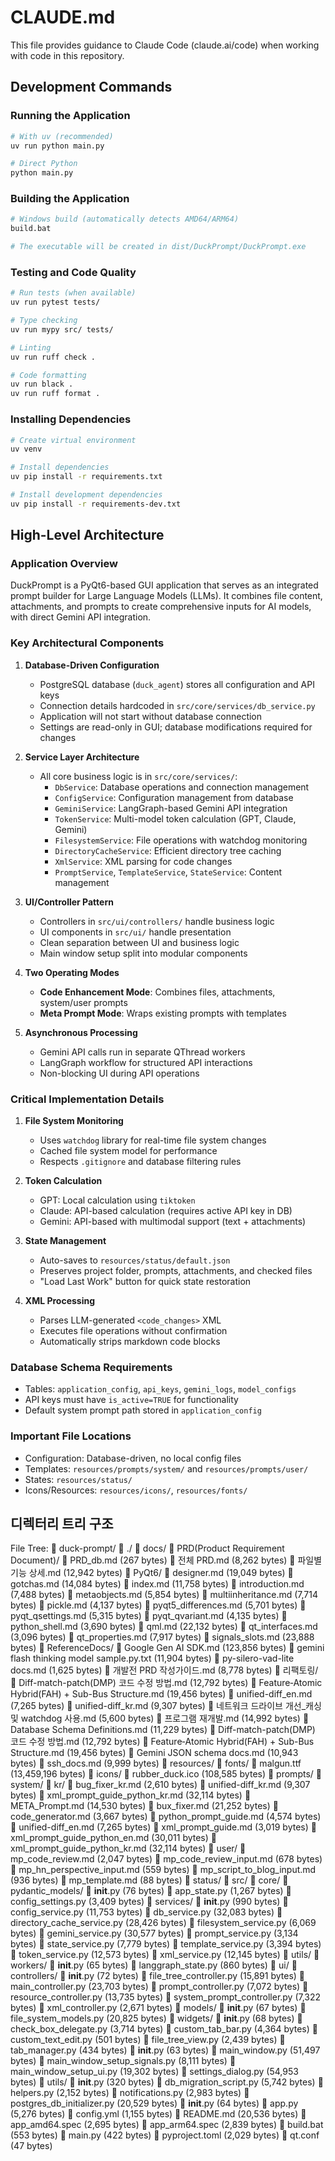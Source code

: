 # CLAUDE.md

This file provides guidance to Claude Code (claude.ai/code) when working with code in this repository.

## Development Commands

### Running the Application

```bash
# With uv (recommended)
uv run python main.py

# Direct Python
python main.py
```

### Building the Application

```bash
# Windows build (automatically detects AMD64/ARM64)
build.bat

# The executable will be created in dist/DuckPrompt/DuckPrompt.exe
```

### Testing and Code Quality

```bash
# Run tests (when available)
uv run pytest tests/

# Type checking
uv run mypy src/ tests/

# Linting
uv run ruff check .

# Code formatting
uv run black .
uv run ruff format .
```

### Installing Dependencies

```bash
# Create virtual environment
uv venv

# Install dependencies
uv pip install -r requirements.txt

# Install development dependencies
uv pip install -r requirements-dev.txt
```

## High-Level Architecture

### Application Overview

DuckPrompt is a PyQt6-based GUI application that serves as an integrated prompt builder for Large Language Models (LLMs). It combines file content, attachments, and prompts to create comprehensive inputs for AI models, with direct Gemini API integration.

### Key Architectural Components

1. **Database-Driven Configuration**
   - PostgreSQL database (`duck_agent`) stores all configuration and API keys
   - Connection details hardcoded in `src/core/services/db_service.py`
   - Application will not start without database connection
   - Settings are read-only in GUI; database modifications required for changes

2. **Service Layer Architecture**
   - All core business logic is in `src/core/services/`:
     - `DbService`: Database operations and connection management
     - `ConfigService`: Configuration management from database
     - `GeminiService`: LangGraph-based Gemini API integration
     - `TokenService`: Multi-model token calculation (GPT, Claude, Gemini)
     - `FilesystemService`: File operations with watchdog monitoring
     - `DirectoryCacheService`: Efficient directory tree caching
     - `XmlService`: XML parsing for code changes
     - `PromptService`, `TemplateService`, `StateService`: Content management

3. **UI/Controller Pattern**
   - Controllers in `src/ui/controllers/` handle business logic
   - UI components in `src/ui/` handle presentation
   - Clean separation between UI and business logic
   - Main window setup split into modular components

4. **Two Operating Modes**
   - **Code Enhancement Mode**: Combines files, attachments, system/user prompts
   - **Meta Prompt Mode**: Wraps existing prompts with templates

5. **Asynchronous Processing**
   - Gemini API calls run in separate QThread workers
   - LangGraph workflow for structured API interactions
   - Non-blocking UI during API operations

### Critical Implementation Details

1. **File System Monitoring**
   - Uses `watchdog` library for real-time file system changes
   - Cached file system model for performance
   - Respects `.gitignore` and database filtering rules

2. **Token Calculation**
   - GPT: Local calculation using `tiktoken`
   - Claude: API-based calculation (requires active API key in DB)
   - Gemini: API-based with multimodal support (text + attachments)

3. **State Management**
   - Auto-saves to `resources/status/default.json`
   - Preserves project folder, prompts, attachments, and checked files
   - "Load Last Work" button for quick state restoration

4. **XML Processing**
   - Parses LLM-generated `<code_changes>` XML
   - Executes file operations without confirmation
   - Automatically strips markdown code blocks

### Database Schema Requirements

- Tables: `application_config`, `api_keys`, `gemini_logs`, `model_configs`
- API keys must have `is_active=TRUE` for functionality
- Default system prompt path stored in `application_config`

### Important File Locations

- Configuration: Database-driven, no local config files
- Templates: `resources/prompts/system/` and `resources/prompts/user/`
- States: `resources/status/`
- Icons/Resources: `resources/icons/`, `resources/fonts/`

## 디렉터리 트리 구조

File Tree:
 📁 duck-prompt/
   📁 ./
   📁 docs/
     📁 PRD(Product Requirement Document)/
       📄 PRD_db.md (267 bytes)
       📄 전체 PRD.md (8,262 bytes)
       📄 파일별 기능 상세.md (12,942 bytes)
     📁 PyQt6/
       📄 designer.md (19,049 bytes)
       📄 gotchas.md (14,084 bytes)
       📄 index.md (11,758 bytes)
       📄 introduction.md (7,488 bytes)
       📄 metaobjects.md (5,854 bytes)
       📄 multiinheritance.md (7,714 bytes)
       📄 pickle.md (4,137 bytes)
       📄 pyqt5_differences.md (5,701 bytes)
       📄 pyqt_qsettings.md (5,315 bytes)
       📄 pyqt_qvariant.md (4,135 bytes)
       📄 python_shell.md (3,690 bytes)
       📄 qml.md (22,132 bytes)
       📄 qt_interfaces.md (3,096 bytes)
       📄 qt_properties.md (7,917 bytes)
       📄 signals_slots.md (23,888 bytes)
     📁 ReferenceDocs/
       📄 Google Gen AI SDK.md (123,856 bytes)
       📄 gemini flash thinking model sample.py.txt (11,904 bytes)
       📄 py-silero-vad-lite docs.md (1,625 bytes)
       📄 개발전 PRD 작성가이드.md (8,778 bytes)
     📁 리팩토링/
       📄 Diff-match-patch(DMP) 코드 수정 방법.md (12,792 bytes)
       📄 Feature‑Atomic Hybrid(FAH) + Sub-Bus Structure.md (19,456 bytes)
       📄 unified-diff_en.md (7,265 bytes)
       📄 unified-diff_kr.md (9,307 bytes)
       📄 네트워크 드라이브 개선_캐싱 및 watchdog 사용.md (5,600 bytes)
       📄 프로그램 재개발.md (14,992 bytes)
     📄 Database Schema Definitions.md (11,229 bytes)
     📄 Diff-match-patch(DMP) 코드 수정 방법.md (12,792 bytes)
     📄 Feature‑Atomic Hybrid(FAH) + Sub-Bus Structure.md (19,456 bytes)
     📄 Gemini JSON schema docs.md (10,943 bytes)
     📄 ssh_docs.md (9,999 bytes)
   📁 resources/
     📁 fonts/
       📄 malgun.ttf (13,459,196 bytes)
     📁 icons/
       📄 rubber_duck.ico (108,585 bytes)
     📁 prompts/
       📁 system/
         📁 kr/
           📄 bug_fixer_kr.md (2,610 bytes)
           📄 unified-diff_kr.md (9,307 bytes)
           📄 xml_prompt_guide_python_kr.md (32,114 bytes)
         📄 META_Prompt.md (14,530 bytes)
         📄 bux_fixer.md (21,252 bytes)
         📄 code_generator.md (3,667 bytes)
         📄 python_prompt_guide.md (4,574 bytes)
         📄 unified-diff_en.md (7,265 bytes)
         📄 xml_prompt_guide.md (3,019 bytes)
         📄 xml_prompt_guide_python_en.md (30,011 bytes)
         📄 xml_prompt_guide_python_kr.md (32,114 bytes)
       📁 user/
         📄 mp_code_review.md (2,047 bytes)
         📄 mp_code_review_input.md (678 bytes)
         📄 mp_hn_perspective_input.md (559 bytes)
         📄 mp_script_to_blog_input.md (936 bytes)
         📄 mp_template.md (88 bytes)
     📁 status/
   📁 src/
     📁 core/
       📁 pydantic_models/
         📄 **init**.py (76 bytes)
         📄 app_state.py (1,267 bytes)
         📄 config_settings.py (3,409 bytes)
       📁 services/
         📄 **init**.py (990 bytes)
         📄 config_service.py (11,753 bytes)
         📄 db_service.py (32,083 bytes)
         📄 directory_cache_service.py (28,426 bytes)
         📄 filesystem_service.py (6,069 bytes)
         📄 gemini_service.py (30,577 bytes)
         📄 prompt_service.py (3,134 bytes)
         📄 state_service.py (7,779 bytes)
         📄 template_service.py (3,394 bytes)
         📄 token_service.py (12,573 bytes)
         📄 xml_service.py (12,145 bytes)
       📁 utils/
       📁 workers/
       📄 **init**.py (65 bytes)
       📄 langgraph_state.py (860 bytes)
     📁 ui/
       📁 controllers/
         📄 **init**.py (72 bytes)
         📄 file_tree_controller.py (15,891 bytes)
         📄 main_controller.py (23,703 bytes)
         📄 prompt_controller.py (7,072 bytes)
         📄 resource_controller.py (13,735 bytes)
         📄 system_prompt_controller.py (7,322 bytes)
         📄 xml_controller.py (2,671 bytes)
       📁 models/
         📄 **init**.py (67 bytes)
         📄 file_system_models.py (20,825 bytes)
       📁 widgets/
         📄 **init**.py (68 bytes)
         📄 check_box_delegate.py (3,714 bytes)
         📄 custom_tab_bar.py (4,364 bytes)
         📄 custom_text_edit.py (501 bytes)
         📄 file_tree_view.py (2,439 bytes)
         📄 tab_manager.py (434 bytes)
       📄 **init**.py (63 bytes)
       📄 main_window.py (51,497 bytes)
       📄 main_window_setup_signals.py (8,111 bytes)
       📄 main_window_setup_ui.py (19,302 bytes)
       📄 settings_dialog.py (54,953 bytes)
     📁 utils/
       📄 **init**.py (320 bytes)
       📄 db_migration_script.py (5,742 bytes)
       📄 helpers.py (2,152 bytes)
       📄 notifications.py (2,983 bytes)
       📄 postgres_db_initializer.py (20,529 bytes)
     📄 **init**.py (64 bytes)
     📄 app.py (5,276 bytes)
     📄 config.yml (1,155 bytes)
   📄 README.md (20,536 bytes)
   📄 app_amd64.spec (2,695 bytes)
   📄 app_arm64.spec (2,839 bytes)
   📄 build.bat (553 bytes)
   📄 main.py (422 bytes)
   📄 pyproject.toml (2,029 bytes)
   📄 qt.conf (47 bytes)
